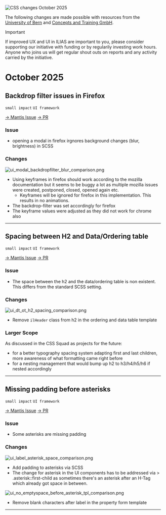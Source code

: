![CSS changes October 2025](../../../_imgs/entries/2025/10-October/header_changelog-entry-october.png)

The following changes are made possible with resources from the [University of Bern](https://www.unibe.ch/) and [Concepts and Training GmbH](https://concepts-and-training.de/).

> [!IMPORTANT]
> If improved UX and UI in ILIAS are important to you, please consider supporting our initiative with funding or by regularily investing work hours. Anyone who joins us will get regular shout outs on reports and any activity carried by the initiative.

# October 2025

## Backdrop filter issues in Firefox

`small impact` `UI framework`

[→ Mantis Issue](https://mantis.ilias.de/view.php?id=42427) [→ PR](https://github.com/ILIAS-eLearning/ILIAS/pull/10128)

### Issue

* opening a modal in firefox irgnores background changes (blur, brightness) in SCSS

### Changes

![ui_modal_backdropfilter_blur_comparison.png](../../../_imgs/entries/2025/10-October/ui_modal_backdropfilter_blur_comparison.png)

* Using keyframes in firefox should work according to the mozilla documentation but it seems to be buggy a lot as multiple mozilla issues were created, postponed, closed, opened again etc.
  * Keyframes will be ignored for firefox in this implementation. This results in no animations.
* The backdrop-filter was set accordingly for firefox
* The keyframe values were adjusted as they did not work for chrome also

---

## Spacing between H2 and Data/Ordering table

`small impact` `UI framework`

[→ Mantis Issue](https://mantis.ilias.de/view.php?id=45631) [→ PR](https://github.com/ILIAS-eLearning/ILIAS/pull/10129)

### Issue

* The space between the h2 and the data/ordering table is non existent. This differs from the standard SCSS setting.

### Changes

![ui_dt_ot_h2_spacing_comparison.png](../../../_imgs/entries/2025/10-October/ui_dt_ot_h2_spacing_comparison.png)

* Remove `ilHeader` class from h2 in the ordering and data table template

### Larger Scope

As discussed in the CSS Squad as projects for the future:
* for a better typography spacing system adapting first and last children, more awareness of what formatting came right before
* for a nesting management that would bump up h2 to h3/h4/h5/h6 if nested accordingly

---

## Missing padding before asterisks

`small impact` `UI framework`

[→ Mantis Issue](https://mantis.ilias.de/view.php?id=45648) [→ PR](https://github.com/ILIAS-eLearning/ILIAS/pull/10144)

### Issue

* Some asterisks are missing padding 

### Changes

![ui_label_asterisk_space_comparison.png](../../../_imgs/entries/2025/10-October/ui_label_asterisk_space_comparison.png)

* Add padding to asterisks via SCSS
* The change for asterisk in the UI components has to be addressed via > .asterisk::first-child as sometimes there's an asterisk after an H-Tag which already got space in between.


![ui_no_emptyspace_before_asterisk_tpl_comparison.png](../../../_imgs/entries/2025/10-October/ui_no_emptyspace_before_asterisk_tpl_comparison.png)

* Remove blank characters after label in the property form template

---